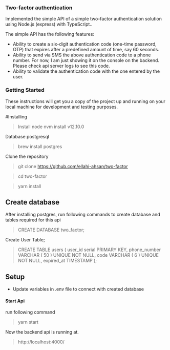 ### Two-factor authentication

 Implemented the simple API of a simple two-factor authentication solution using Node.js (express) with TypeScript..

The simple API has the following features:
- Ability to create a six-digit authentication code (one-time password, OTP) that expires after a predefined amount of time, say 60 seconds.
- Ability to send via SMS the above authentication code to a phone number. For now, I am just showing it on the console on the backend. Please check api server logs to see this code.
- Ability to validate the authentication code with the one entered by the user.



### Getting Started
These instructions will get you a copy of the project up and running on your local machine for development and testing purposes.

#Installing
>Install node
>nvm install v12.10.0

Database postgresql
>brew install postgres

Clone the repository

>git clone https://github.com/ellahi-ahsan/two-factor

>cd two-factor

> yarn install


## Create database
 After installing postgres, run following commands to create database and tables required for this api

> CREATE DATABASE two_factor;


Create User Table;


>CREATE TABLE users (
	user_id serial PRIMARY KEY,
	phone_number VARCHAR ( 50 ) UNIQUE NOT NULL,
	code VARCHAR ( 6 ) UNIQUE NOT NULL,
  expired_at TIMESTAMP
);



## Setup
- Update variables in .env file to connect with created database

#### Start Api
run following command

> yarn start

Now the backend api is running at.
> http://localhost:4000/
